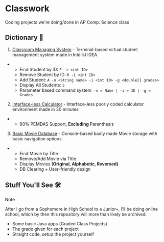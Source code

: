 # Classwork
Coding projects we're doing/done in AP Comp. Science class

## Dictionary 📜
1. [Classroom Managing System](https://github.com/mr-suno/Classwork/tree/main/Classroom%20Managing%20System) - Terminal-based virtual student management system made in IntelliJ IDEA
- - Find Student by ID: `F -i <int ID>`
  - Remove Student by ID: `R -i <int ID>`
  - Add Student: `A -n <String name> -i <int ID> -g <double[] grades>`
  - Display All Students: `S`
  - Parameter based command system: `-n = Name | -i = ID | -g = Grades`
2. [Interface-less Calculator](https://github.com/mr-suno/Classwork/tree/main/Python%20Calculator) - Interface-less poorly coded calculator environment made in 30 minutes
- - 90% PEMDAS Support, **Excluding** Parenthesis
3. [Basic Movie Database](https://github.com/mr-suno/Classwork/tree/main/MovieDB) - Console-based badly made Movie storage with basic navigation options
- - Find Movie by Title
  - Remove/Add Movie via Title
  - Display Movies **(Original, Alphabetic, Reversed)**
  - DB Clearing + User-friendly design

## Stuff You'll See 🛠️

> [!NOTE]
> After I go from a Sophomore in High School to a Junior+, I'll be doing online school,
> which by then this repository will more than likely be archived.

- Some basic Java apps (Graded Class Projects)
- The grade given for each project
- Straight code, setup the project yourself
